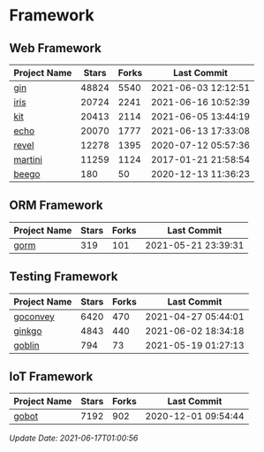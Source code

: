 # Framework

## Web Framework
| Project Name | Stars | Forks | Last Commit |
| ------------ | ----- | ----- | ----------- |
| [gin](https://github.com/gin-gonic/gin) | 48824 | 5540 | 2021-06-03 12:12:51 |
| [iris](https://github.com/kataras/iris) | 20724 | 2241 | 2021-06-16 10:52:39 |
| [kit](https://github.com/go-kit/kit) | 20413 | 2114 | 2021-06-05 13:44:19 |
| [echo](https://github.com/labstack/echo) | 20070 | 1777 | 2021-06-13 17:33:08 |
| [revel](https://github.com/revel/revel) | 12278 | 1395 | 2020-07-12 05:57:36 |
| [martini](https://github.com/go-martini/martini) | 11259 | 1124 | 2017-01-21 21:58:54 |
| [beego](https://github.com/astaxie/beego) | 180 | 50 | 2020-12-13 11:36:23 |

## ORM Framework
| Project Name | Stars | Forks | Last Commit |
| ------------ | ----- | ----- | ----------- |
| [gorm](https://github.com/jinzhu/gorm) | 319 | 101 | 2021-05-21 23:39:31 |

## Testing Framework
| Project Name | Stars | Forks | Last Commit |
| ------------ | ----- | ----- | ----------- |
| [goconvey](https://github.com/smartystreets/goconvey) | 6420 | 470 | 2021-04-27 05:44:01 |
| [ginkgo](https://github.com/onsi/ginkgo) | 4843 | 440 | 2021-06-02 18:34:18 |
| [goblin](https://github.com/franela/goblin) | 794 | 73 | 2021-05-19 01:27:13 |

## IoT Framework
| Project Name | Stars | Forks | Last Commit |
| ------------ | ----- | ----- | ----------- |
| [gobot](https://github.com/hybridgroup/gobot) | 7192 | 902 | 2020-12-01 09:54:44 |

*Update Date: 2021-06-17T01:00:56*